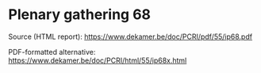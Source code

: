 # Plenary gathering 68

Source (HTML report): https://www.dekamer.be/doc/PCRI/pdf/55/ip68.pdf

PDF-formatted alternative: https://www.dekamer.be/doc/PCRI/html/55/ip68x.html

